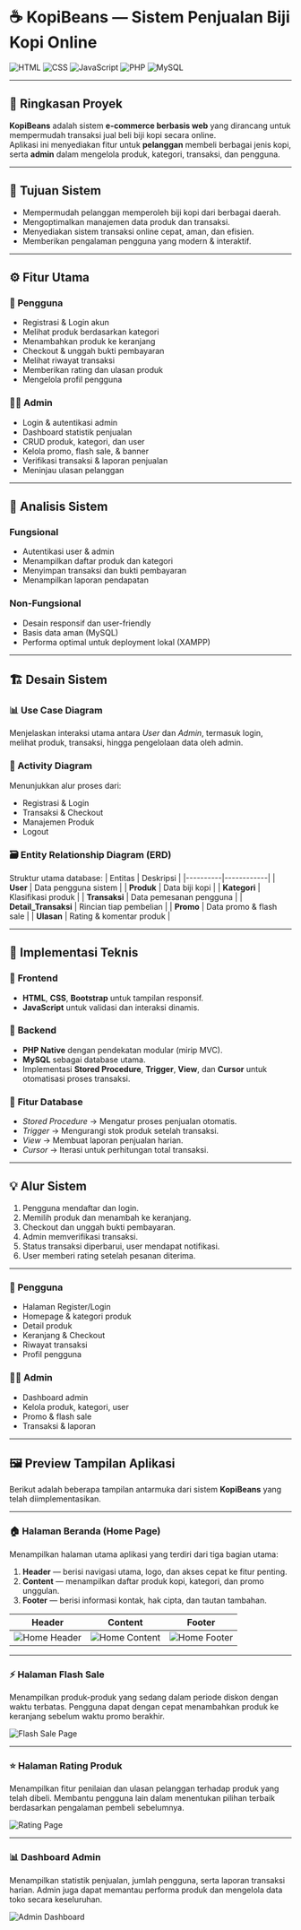 # ☕ KopiBeans — Sistem Penjualan Biji Kopi Online

![HTML](https://img.shields.io/badge/HTML-E34F26?logo=html5&logoColor=white&style=for-the-badge)
![CSS](https://img.shields.io/badge/CSS-2965f1?logo=css3&logoColor=white&style=for-the-badge)
![JavaScript](https://img.shields.io/badge/JavaScript-F7DF1E?logo=javascript&logoColor=black&style=for-the-badge)
![PHP](https://img.shields.io/badge/PHP-777BB4?logo=php&logoColor=white&style=for-the-badge)
![MySQL](https://img.shields.io/badge/MySQL-005C84?logo=mysql&logoColor=white&style=for-the-badge)

---

## 📌 Ringkasan Proyek
**KopiBeans** adalah sistem **e-commerce berbasis web** yang dirancang untuk mempermudah transaksi jual beli biji kopi secara online.  
Aplikasi ini menyediakan fitur untuk **pelanggan** membeli berbagai jenis kopi, serta **admin** dalam mengelola produk, kategori, transaksi, dan pengguna.

---

## 🎯 Tujuan Sistem
- Mempermudah pelanggan memperoleh biji kopi dari berbagai daerah.
- Mengoptimalkan manajemen data produk dan transaksi.
- Menyediakan sistem transaksi online cepat, aman, dan efisien.
- Memberikan pengalaman pengguna yang modern & interaktif.

---

## ⚙️ Fitur Utama

### 👤 Pengguna
- Registrasi & Login akun  
- Melihat produk berdasarkan kategori  
- Menambahkan produk ke keranjang  
- Checkout & unggah bukti pembayaran  
- Melihat riwayat transaksi  
- Memberikan rating dan ulasan produk  
- Mengelola profil pengguna  

### 🧑‍💼 Admin
- Login & autentikasi admin  
- Dashboard statistik penjualan  
- CRUD produk, kategori, dan user  
- Kelola promo, flash sale, & banner  
- Verifikasi transaksi & laporan penjualan  
- Meninjau ulasan pelanggan 

---

## 🧠 Analisis Sistem

### **Fungsional**
- Autentikasi user & admin  
- Menampilkan daftar produk dan kategori  
- Menyimpan transaksi dan bukti pembayaran  
- Menampilkan laporan pendapatan  

### **Non-Fungsional**
- Desain responsif dan user-friendly  
- Basis data aman (MySQL)  
- Performa optimal untuk deployment lokal (XAMPP)

---

## 🏗️ Desain Sistem

### 📊 Use Case Diagram
Menjelaskan interaksi utama antara *User* dan *Admin*, termasuk login, melihat produk, transaksi, hingga pengelolaan data oleh admin.

### 🧭 Activity Diagram
Menunjukkan alur proses dari:
- Registrasi & Login  
- Transaksi & Checkout  
- Manajemen Produk  
- Logout

### 🗃️ Entity Relationship Diagram (ERD)
Struktur utama database:
| Entitas | Deskripsi |
|----------|------------|
| **User** | Data pengguna sistem |
| **Produk** | Data biji kopi |
| **Kategori** | Klasifikasi produk |
| **Transaksi** | Data pemesanan pengguna |
| **Detail_Transaksi** | Rincian tiap pembelian |
| **Promo** | Data promo & flash sale |
| **Ulasan** | Rating & komentar produk |

---

## 💾 Implementasi Teknis

### 🔹 **Frontend**
- **HTML**, **CSS**, **Bootstrap** untuk tampilan responsif.  
- **JavaScript** untuk validasi dan interaksi dinamis.  

### 🔹 **Backend**
- **PHP Native** dengan pendekatan modular (mirip MVC).  
- **MySQL** sebagai database utama.  
- Implementasi **Stored Procedure**, **Trigger**, **View**, dan **Cursor** untuk otomatisasi proses transaksi.

### 🔹 **Fitur Database**
- *Stored Procedure* → Mengatur proses penjualan otomatis.  
- *Trigger* → Mengurangi stok produk setelah transaksi.  
- *View* → Membuat laporan penjualan harian.  
- *Cursor* → Iterasi untuk perhitungan total transaksi.

---

## 💡 Alur Sistem
1. Pengguna mendaftar dan login.  
2. Memilih produk dan menambah ke keranjang.  
3. Checkout dan unggah bukti pembayaran.  
4. Admin memverifikasi transaksi.  
5. Status transaksi diperbarui, user mendapat notifikasi.  
6. User memberi rating setelah pesanan diterima.  

---

### 🧍 Pengguna
- Halaman Register/Login  
- Homepage & kategori produk  
- Detail produk  
- Keranjang & Checkout  
- Riwayat transaksi  
- Profil pengguna  

### 🧑‍💼 Admin
- Dashboard admin  
- Kelola produk, kategori, user  
- Promo & flash sale  
- Transaksi & laporan  

---

## 🖼️ **Preview Tampilan Aplikasi**

Berikut adalah beberapa tampilan antarmuka dari sistem **KopiBeans** yang telah diimplementasikan.

---

### 🏠 **Halaman Beranda (Home Page)**
Menampilkan halaman utama aplikasi yang terdiri dari tiga bagian utama:
1. **Header** — berisi navigasi utama, logo, dan akses cepat ke fitur penting.
2. **Content** — menampilkan daftar produk kopi, kategori, dan promo unggulan.
3. **Footer** — berisi informasi kontak, hak cipta, dan tautan tambahan.

| Header | Content | Footer |
|:--:|:--:|:--:|
| ![Home Header](kopibeans/kopibeans/assets/image/web/header.png) | ![Home Content](kopibeans/kopibeans/assets/image/web/content.png) | ![Home Footer](kopibeans/kopibeans/assets/image/web/footer.png) |

---

### ⚡ **Halaman Flash Sale**
Menampilkan produk-produk yang sedang dalam periode diskon dengan waktu terbatas.
Pengguna dapat dengan cepat menambahkan produk ke keranjang sebelum waktu promo berakhir.

![Flash Sale Page](kopibeans/kopibeans/assets/image/web/flashSale.png)

---

### ⭐ **Halaman Rating Produk**
Menampilkan fitur penilaian dan ulasan pelanggan terhadap produk yang telah dibeli.
Membantu pengguna lain dalam menentukan pilihan terbaik berdasarkan pengalaman pembeli sebelumnya.

![Rating Page](kopibeans/kopibeans/assets/image/web/rating.png)

---

### 📊 **Dashboard Admin**
Menampilkan statistik penjualan, jumlah pengguna, serta laporan transaksi harian.
Admin juga dapat memantau performa produk dan mengelola data toko secara keseluruhan.

![Admin Dashboard](kopibeans/kopibeans/assets/image/web/dashboard_admin.png)



